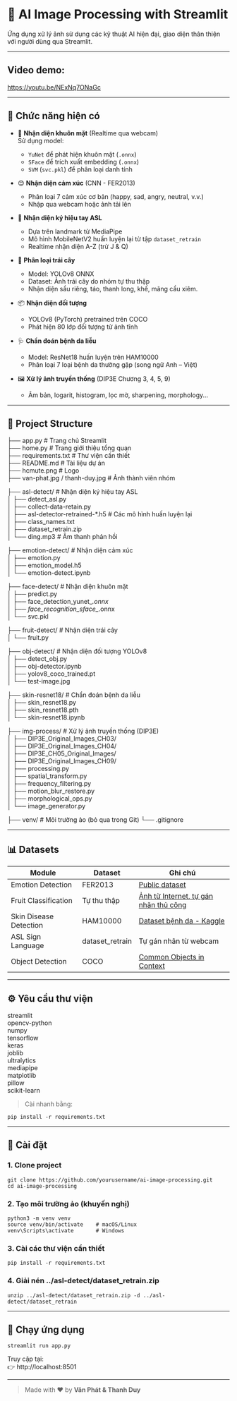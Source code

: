 
# 🧠 AI Image Processing with Streamlit

Ứng dụng xử lý ảnh sử dụng các kỹ thuật AI hiện đại, giao diện thân thiện với người dùng qua Streamlit.

---

## Video demo:
https://youtu.be/NExNq7ONaGc

---

## 📂 Chức năng hiện có

- 👤 **Nhận diện khuôn mặt** (Realtime qua webcam)  
  Sử dụng model:
  - `YuNet` để phát hiện khuôn mặt (`.onnx`)
  - `SFace` để trích xuất embedding (`.onnx`)
  - `SVM` (`svc.pkl`) để phân loại danh tính

- 😊 **Nhận diện cảm xúc** (CNN - FER2013)  
  - Phân loại 7 cảm xúc cơ bản (happy, sad, angry, neutral, v.v.)
  - Nhập qua webcam hoặc ảnh tải lên

- 🤟 **Nhận diện ký hiệu tay ASL**  
  - Dựa trên landmark từ MediaPipe  
  - Mô hình MobileNetV2 huấn luyện lại từ tập `dataset_retrain`  
  - Realtime nhận diện A-Z (trừ J & Q)

- 🍎 **Phân loại trái cây**  
  - Model: YOLOv8 ONNX  
  - Dataset: Ảnh trái cây do nhóm tự thu thập  
  - Nhận diện sầu riêng, táo, thanh long, khế, mãng cầu xiêm.

- 📦 **Nhận diện đối tượng**  
  - YOLOv8 (PyTorch) pretrained trên COCO  
  - Phát hiện 80 lớp đối tượng từ ảnh tĩnh

- 🩺 **Chẩn đoán bệnh da liễu**  
  - Model: ResNet18 huấn luyện trên HAM10000  
  - Phân loại 7 loại bệnh da thường gặp (song ngữ Anh – Việt)

- 🖼️ **Xử lý ảnh truyền thống** (DIP3E Chương 3, 4, 5, 9)  
  - Âm bản, logarit, histogram, lọc mờ, sharpening, morphology...

---

## 📁 Project Structure

├── app.py                        # Trang chủ Streamlit  
├── home.py                       # Trang giới thiệu tổng quan  
├── requirements.txt              # Thư viện cần thiết  
├── README.md                     # Tài liệu dự án  
├── hcmute.png                    # Logo  
├── van-phat.jpg / thanh-duy.jpg # Ảnh thành viên nhóm  

├── asl-detect/                   # Nhận diện ký hiệu tay ASL  
│   ├── detect_asl.py  
│   ├── collect-data-retain.py  
│   ├── asl-detector-retrained-*.h5  # Các mô hình huấn luyện lại  
│   ├── class_names.txt  
│   ├── dataset_retrain.zip  
│   └── ding.mp3                  # Âm thanh phản hồi  

├── emotion-detect/              # Nhận diện cảm xúc  
│   ├── emotion.py  
│   ├── emotion_model.h5  
│   └── emotion-detect.ipynb  

├── face-detect/                 # Nhận diện khuôn mặt  
│   ├── predict.py  
│   ├── face_detection_yunet_*.onnx  
│   ├── face_recognition_sface_*.onnx  
│   └── svc.pkl  

├── fruit-detect/                # Nhận diện trái cây  
│   └── fruit.py  

├── obj-detect/                  # Nhận diện đối tượng YOLOv8  
│   ├── detect_obj.py  
│   ├── obj-detector.ipynb  
│   ├── yolov8_coco_trained.pt  
│   └── test-image.jpg  

├── skin-resnet18/               # Chẩn đoán bệnh da liễu  
│   ├── skin_resnet18.py  
│   ├── skin_resnet18.pth  
│   └── skin-resnet18.ipynb  

├── img-process/                 # Xử lý ảnh truyền thống (DIP3E)  
│   ├── DIP3E_Original_Images_CH03/  
│   ├── DIP3E_Original_Images_CH04/  
│   ├── DIP3E_CH05_Original_Images/  
│   ├── DIP3E_Original_Images_CH09/  
│   ├── processing.py  
│   ├── spatial_transform.py  
│   ├── frequency_filtering.py  
│   ├── motion_blur_restore.py  
│   ├── morphological_ops.py  
│   └── image_generator.py  

├── venv/                        # Môi trường ảo (bỏ qua trong Git)
└── .gitignore

---

## 📊 Datasets

| Module                | Dataset          | Ghi chú                                      |
|-----------------------|------------------|----------------------------------------------|
| Emotion Detection     | FER2013          | [Public dataset](https://www.kaggle.com/datasets/msambare/fer2013) |
| Fruit Classification  | Tự thu thập      | [Ảnh từ Internet, tự gán nhãn thủ công](https://drive.google.com/drive/folders/1ky5AdZl0mXE5CS_f2eUHzFq8ILz2KqT6?usp=sharing)       |
| Skin Disease Detection| HAM10000         | [Dataset bệnh da - Kaggle](https://www.kaggle.com/datasets/kmader/skin-cancer-mnist-ham10000) |
| ASL Sign Language     | dataset_retrain  | Tự gán nhãn từ webcam                        |
| Object Detection      | COCO             | [Common Objects in Context](https://cocodataset.org/#home) |

---

## ⚙️ Yêu cầu thư viện

streamlit  
opencv-python  
numpy  
tensorflow  
keras  
joblib  
ultralytics  
mediapipe  
matplotlib  
pillow  
scikit-learn

> Cài nhanh bằng:

```
pip install -r requirements.txt
```

---

## 🚀 Cài đặt

### 1. Clone project

```
git clone https://github.com/yourusername/ai-image-processing.git
cd ai-image-processing
```

### 2. Tạo môi trường ảo (khuyến nghị)

```
python3 -m venv venv
source venv/bin/activate    # macOS/Linux
venv\Scripts\activate       # Windows
```

### 3. Cài các thư viện cần thiết

```
pip install -r requirements.txt
```

### 4. Giải nén ../asl-detect/dataset_retrain.zip
```
unzip ../asl-detect/dataset_retrain.zip -d ../asl-detect/dataset_retrain
```

---

## 🧪 Chạy ứng dụng

```
streamlit run app.py
```

Truy cập tại:  
👉 http://localhost:8501

---

> Made with ❤️ by **Văn Phát & Thanh Duy**
